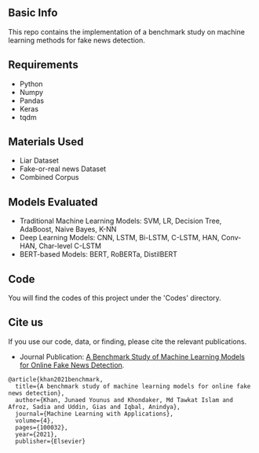 ## Basic Info
This repo contains the implementation of a benchmark study on machine learning methods for fake news detection. 

## Requirements
* Python
* Numpy
* Pandas
* Keras
* tqdm

## Materials Used
* Liar Dataset
* Fake-or-real news Dataset
* Combined Corpus

## Models Evaluated
* Traditional Machine Learning Models: SVM, LR, Decision Tree, AdaBoost, Naive Bayes, K-NN
* Deep Learning Models: CNN, LSTM, Bi-LSTM, C-LSTM, HAN, Conv-HAN, Char-level C-LSTM
* BERT-based Models: BERT, RoBERTa, DistilBERT

## Code
You will find the codes of this project under the 'Codes' directory.

## Cite us
If you use our code, data, or finding, please cite the relevant publications.

* Journal Publication:
[A Benchmark Study of Machine Learning Models for Online Fake News Detection](https://doi.org/10.1016/j.mlwa.2021.100032).
```
@article{khan2021benchmark,
  title={A benchmark study of machine learning models for online fake news detection},
  author={Khan, Junaed Younus and Khondaker, Md Tawkat Islam and Afroz, Sadia and Uddin, Gias and Iqbal, Anindya},
  journal={Machine Learning with Applications},
  volume={4},
  pages={100032},
  year={2021},
  publisher={Elsevier}
```
